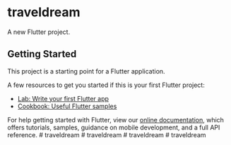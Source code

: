 # traveldream

A new Flutter project.

## Getting Started

This project is a starting point for a Flutter application.

A few resources to get you started if this is your first Flutter project:

- [Lab: Write your first Flutter app](https://flutter.dev/docs/get-started/codelab)
- [Cookbook: Useful Flutter samples](https://flutter.dev/docs/cookbook)

For help getting started with Flutter, view our
[online documentation](https://flutter.dev/docs), which offers tutorials,
samples, guidance on mobile development, and a full API reference.
#   t r a v e l d r e a m  
 #   t r a v e l d r e a m  
 #   t r a v e l d r e a m  
 #   t r a v e l d r e a m  
 